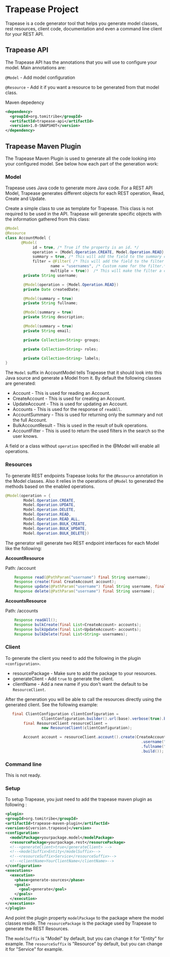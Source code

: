 # Trapease Project

Trapease is a code generator tool that helps you generate model classes, rest resources, client code, documentation and 
even a command line client for your REST API.

## Trapease API

The Trapease API has the annotations that you will use to configure your model.
Main annotations are:

```@Model```  - Add model configuration

```@Resource```  - Add it if you want a resource to be generated from that model class.

Maven depedency
```xml
<dependency>
  <groupId>org.tomitribe</groupId>
  <artifactId>trapease-api</artifactId>
  <version>1.0-SNAPSHOT</version>
</dependency>
```

## Trapease Maven Plugin
The Trapease Maven Plugin is used to generate all the code looking into your configured model. See below how each part of the generation work:

### Model

Trapease uses Java code to generate more Java code. For a REST API Model, Trapease generates different objects for each 
REST operation, Read, Create and Update.

Create a simple class to use as template for Trapease. This class is not required to be used in the API. Trapease will 
generate specific objects with the information gathered from this class: 

```java
@Model
@Resource
class AccountModel {
       @Model(
            id = true, /* True if the property is an id. */
            operation = {Model.Operation.CREATE, Model.Operation.READ}, /* You can control the generation this in a class or field. A field marked with ```Model.Operation.READ``` will only be generated for the Read version of the class.*/
            summary = true, /* This will add the field to the summary class. This class will only be created if at least one field is summary. */
            filter = @Filter( /* This will add the field to the filter class. This class will only be created if at least one field is filter.*/
                    name = "usernames", /* Custom name for the filter.*/
                    multiple = true))  /* This will make the filter a collection. */
        private String username;

        @Model(operation = {Model.Operation.READ})
        private Date createdDate;

        @Model(summary = true)
        private String fullname;

        @Model(summary = true)
        private String description;

        @Model(summary = true)
        private String email;

        private Collection<String> groups;

        private Collection<String> roles;

        private Collection<String> labels;
}
``` 

The ```Model``` suffix in AccountModel tells Trapease that it should look into this Java source and generate a Model from it. By default the following classes are generated:

* Account - This is used for reading an Account.
* CreateAccount - This is used for creating an Account.
* UpdateAccount - This is used for updating an Account.
* Accounts - This is used for the response of ```readAll```.
* AccountSummary - This is used for returning only the summary and not the full Account.
* BulkAccountResult - This is used in the result of bulk operations.
* AccountFilter - This is used to return the used filters in the search so the user knows.

A field or a class without ```operation``` specified in the @Model will enable all operations.

### Resources

To generate REST endpoints Trapease looks for the ```@Resource``` annotation in the Model classes. Also it relies in the operations of ```@Model``` to generated the methods based on the enabled operations.
```java
@Model(operation = {
        Model.Operation.CREATE,
        Model.Operation.UPDATE,
        Model.Operation.DELETE,
        Model.Operation.READ,
        Model.Operation.READ_ALL,
        Model.Operation.BULK_CREATE,
        Model.Operation.BULK_UPDATE,
        Model.Operation.BULK_DELETE})
```

The generator will generate two REST endpoint interfaces for each Model like the following:

**AccountResource**

Path: /account
```java
    Response read(@PathParam("username") final String username);
    Response create(final CreateAccount account);
    Response update(@PathParam("username") final String username, final UpdateAccount account);
    Response delete(@PathParam("username") final String username);
```

**AccountsResource**

 Path: /accounts
```java
    Response readAll();
    Response bulkCreate(final List<CreateAccount> accounts);
    Response bulkUpdate(final List<UpdateAccount> accounts);
    Response bulkDelete(final List<String> usernames);
```


### Client
To generate the client you need to add the following in the plugin ```<configuration>```.

* resourcePackage - Make sure to add the package to your resources.
* generateClient - Add ```true``` to generate the client.
* clientName - Add a new name if you don't want the default to be ```ResourceClient```.

After the generation you will be able to call the resources directly using the generated client. See the following example:

```java
   final ClientConfiguration clientConfiguration =
                ClientConfiguration.builder().url(base).verbose(true).build();
        final ResourceClient resourceClient =
                new ResourceClient(clientConfiguration);

        Account account = resourceClient.account().create(CreateAccount.builder()
                                                            .username("naruto")
                                                            .fullname("Naruto")
                                                            .build());
```

### Command line

This is not ready.

### Setup

To setup Trapease, you just need to add the trapease maven plugin as following :

```xml
<plugin>
<groupId>org.tomitribe</groupId>
<artifactId>trapease-maven-plugin</artifactId>
<version>${version.trapease}</version>
<configuration>
  <modelPackage>yourpackage.model</modelPackage>
  <resourcePackage>yourpackage.rest</resourcePackage>
  <!--<generateClient>true</generateClient> -->
  <!--<modelSuffix>Entity</modelSuffix>-->
  <!--<resourceSuffix>Service</resourceSuffix>-->
  <!--<clientName>YourClientName</clientName>-->
</configuration>
<executions>
  <execution>
    <phase>generate-sources</phase>
    <goals>
      <goal>generate</goal>
    </goals>
  </execution>
</executions>
</plugin>
``` 

And point the plugin property ```modelPackage``` to the package where the model classes reside. The 
```resourcePackage``` is the package used by Trapease to generate the REST Resources.

The ```modelSuffix``` is "<class-name>Model" by default, but you can change it for "<class-name>Entity" for example.
The ```resourceSuffix``` is "<class-name>Resource" by default, but you can change it for "<class-name>Service" for example.




